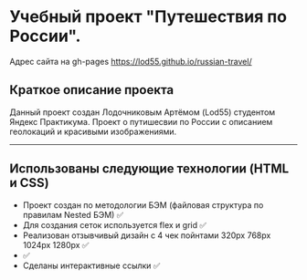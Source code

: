 Учебный проект "Путешествия по России".
=====================
Адрес сайта на gh-pages https://lod55.github.io/russian-travel/

Краткое описание проекта
-----------------------------------
Данный проект создан Лодочниковым Артёмом (Lod55) студентом Яндекс Практикума.
Проект о путишесвии по России с описанием геолокаций и красивыми изображениями.
***
Использованы следующие технологии (HTML и CSS)
-----------------------------------
* Проект создан по методологии БЭМ (файловая структура по правилам Nested БЭМ) :white_check_mark:
* Для создания сеток используется flex и grid :white_check_mark:
* Реализован отзывчивый дизайн с 4 чек пойнтами 320px 768px 1024px 1280px :white_check_mark:
*  :white_check_mark:
* Сделаны интерактивные ссылки :white_check_mark: